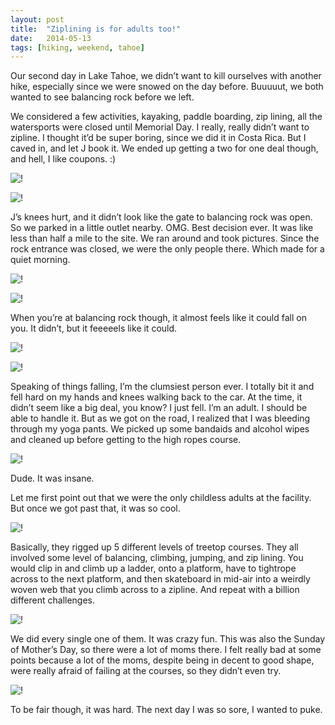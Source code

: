 ```yaml
---
layout: post
title:  "Ziplining is for adults too!"
date:   2014-05-13
tags: [hiking, weekend, tahoe]
---
```


Our second day in Lake Tahoe, we didn’t want to kill ourselves with another hike, especially since we were snowed on the day before. Buuuuut, we both wanted to see balancing rock before we left.

We considered a few activities, kayaking, paddle boarding, zip lining, all the watersports were closed until Memorial Day. I really, really didn’t want to zipline. I thought it’d be super boring, since we did it in Costa Rica. But I caved in, and let J book it. We ended up getting a two for one deal though, and hell, I like coupons. :)

![!](https://lh4.googleusercontent.com/-MF3Q5JJ772c/U3G58nAFtFI/AAAAAAAABAA/wM2F13TCXSY/w1059-h706-no/kitt-glamour-rock.jpg)

![!](https://lh5.googleusercontent.com/-p2Wu5OSegmM/U3G5t6LhPFI/AAAAAAAAA-0/L9mBHjTelr8/w1059-h706-no/dino-rock.jpg)

J’s knees hurt, and it didn’t look like the gate to balancing rock was open. So we parked in a little outlet nearby. OMG. Best decision ever. It was like less than half a mile to the site. We ran around and took pictures. Since the rock entrance was closed, we were the only people there. Which made for a quiet morning.

![!](https://lh6.googleusercontent.com/-U05o7E1MZaQ/U3G59ZWoQ7I/AAAAAAAABAE/mtXwFnpk--0/w1059-h706-no/kitt-holding-rock.jpg)

![!](https://lh5.googleusercontent.com/-I-9NhpYICGg/U3G5xy2Zy_I/AAAAAAAAA_I/KNh6gF3reDw/w477-h716-no/jon-climbing-rock.jpg)

When you’re at balancing rock though, it almost feels like it could fall on you. It didn’t, but it feeeeels like it could.

![!](https://lh4.googleusercontent.com/-9qpPDSp4cHA/U3G5yQN2ExI/AAAAAAAAA_M/1FmU55iCiUM/w1059-h706-no/jon-holding-rock.jpg)

![!](https://lh5.googleusercontent.com/-9BQes_JxnJo/U3G6CSF3H2I/AAAAAAAABAs/b1_KVMZ-llU/w477-h716-no/kitt-muscle.jpg)

Speaking of things falling, I’m the clumsiest person ever. I totally bit it and fell hard on my hands and knees walking back to the car. At the time, it didn’t seem like a big deal, you know? I just fell. I’m an adult. I should be able to handle it. But as we got on the road, I realized that I was bleeding through my yoga pants. We picked up some bandaids and alcohol wipes and cleaned up before getting to the high ropes course.

![!](https://lh3.googleusercontent.com/-i3orpttFHkk/U3WlqtTCPYI/AAAAAAAABDs/x5iwFnu546A/w504-h672-no/2014-05-11+13.42.47.jpg)

Dude. It was insane.

Let me first point out that we were the only childless adults at the facility. But once we got past that, it was so cool. 

![!](https://lh6.googleusercontent.com/-F_vh07mAtTA/U3WlrlNLctI/AAAAAAAABDU/fxL5zrvrpx4/s672-no/2014-05-11+15.11.44.jpg)

Basically, they rigged up 5 different levels of treetop courses. They all involved some level of balancing, climbing, jumping, and zip lining. You would clip in and climb up a ladder, onto a platform, have to tightrope across to the next platform, and then skateboard in mid-air into a weirdly woven web that you climb across to a zipline. And repeat with a billion different challenges.

![!](https://lh5.googleusercontent.com/-vfE1FnLv0nI/U3WlqBLu4UI/AAAAAAAABDE/arS7FNkUljk/s672-no/2014-05-11+14.32.30+HDR.jpg)

We did every single one of them. It was crazy fun. This was also the Sunday of Mother’s Day, so there were a lot of moms there. I felt really bad at some points because a lot of the moms, despite being in decent to good shape, were really afraid of failing at the courses, so they didn’t even try.

![!](https://lh3.googleusercontent.com/-2V7j8TJf0EM/U3WlrE5onqI/AAAAAAAABD4/awH9-tJZTIY/w896-h672-no/2014-05-11+13.56.19.jpg)

To be fair though, it was hard. The next day I was so sore, I wanted to puke.